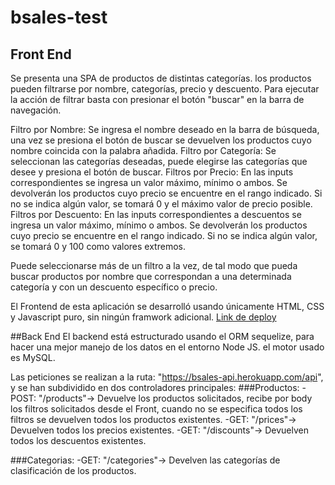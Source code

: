 # bsales-test
## Front End
Se presenta una SPA de productos de distintas categorías. los productos pueden filtrarse por nombre,
categorías, precio y descuento. Para ejecutar la acción de filtrar basta con presionar el botón "buscar"
en la barra de navegación.

Filtro por Nombre: Se ingresa el nombre deseado en la barra de búsqueda, una vez se presiona el botón de 
buscar se devuelven los productos cuyo nombre coincida con la palabra añadida.
Filtro por Categoría: Se seleccionan las categorías deseadas, puede elegirse las categorías que desee y presiona el botón de buscar.
Filtros por Precio: En las inputs correspondientes se ingresa un valor máximo, mínimo o ambos. 
Se devolverán los productos cuyo precio se encuentre en el rango indicado. Si no se indica algún valor, se tomará 0 y el máximo valor de precio posible.
Filtros por Descuento: En las inputs correspondientes a descuentos se ingresa un valor máximo, mínimo o ambos. 
Se devolverán los productos cuyo precio se encuentre en el rango indicado. Si no se indica algún valor, se tomará 0 y 100 como valores extremos.

Puede seleccionarse más de un filtro a la vez, de tal modo que pueda buscar productos por nombre que correspondan a una determinada categoría y con un descuento específico o precio.

El Frontend de esta aplicación se desarrolló usando únicamente HTML, CSS y Javascript puro, sin ningún framwork adicional. 
[Link de deploy](https://bsales-test.herokuapp.com/)

##Back End
El backend está estructurado usando el ORM sequelize, para hacer una mejor manejo de los datos en el entorno Node JS. el motor usado es MySQL.

Las peticiones se realizan a la ruta: "https://bsales-api.herokuapp.com/api", y se han subdividido en dos controladores principales:
###Productos:
-POST: "/products"-> Devuelve los productos solicitados, recibe por body los filtros solicitados desde el Front, cuando no se especifica todos los filtros se devuelven todos los productos existentes.
-GET: "/prices"-> Devuelven todos los precios existentes.
-GET: "/discounts"-> Devuelven todos los descuentos existentes.

###Categorias: 
-GET: "/categories"-> Develven las categorías de clasificación de los productos. 
